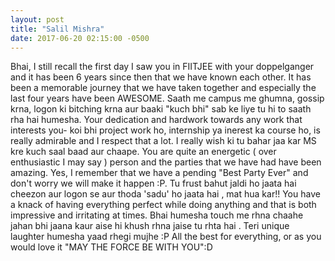 ```yaml
---
layout: post
title: "Salil Mishra"
date: 2017-06-20 02:15:00 -0500
---
```


Bhai, I still recall the first day I saw you in FIITJEE with your doppelganger and it has been 6 years since then that we have known each other. It has been a memorable journey that we have taken together and especially the last four years have been AWESOME. Saath me campus me ghumna, gossip krna, logon ki bitching krna aur baaki "kuch bhi" sab ke liye tu hi to saath rha hai humesha. Your dedication and hardwork towards any work that interests you- koi bhi project work ho, internship ya inerest ka course ho, is really admirable and I respect that a lot. I really wish ki tu bahar jaa kar MS kre kuch saal baad aur chaape. You are quite an energetic ( over enthusiastic I may say ) person and the parties that we have had have been amazing. Yes, I remember that we have a pending "Best Party Ever" and don't worry we will make it happen :P. Tu frust bahut jaldi ho jaata hai cheezon aur logon se aur thoda 'sadu' ho jaata hai , mat hua kar!! You have a knack of having everything perfect while doing anything and that is both impressive and irritating at times. Bhai humesha touch me rhna chaahe jahan bhi jaana kaur aise hi khush rhna jaise tu rhta hai . Teri unique laughter humesha yaad rhegi mujhe :P
 All the best for everything, or as you would love it "MAY THE FORCE BE WITH YOU":D
